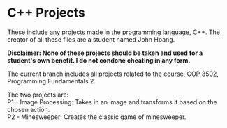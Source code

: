 # C++ Projects
These include any projects made in the programming language, C++.
The creator of all these files are a student named John Hoang.

**Disclaimer: None of these projects should be taken and used for a student's own benefit. I do not condone cheating in any form.**

The current branch includes all projects related to the course, COP 3502, Programming Fundamentals 2. 

The two projects are:\
P1 - Image Processing: Takes in an image and transforms it based on the chosen action.\
P2 - Minesweeper: Creates the classic game of minesweeper.

